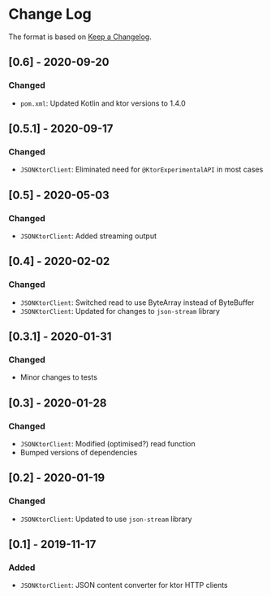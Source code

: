 # Change Log

The format is based on [Keep a Changelog](http://keepachangelog.com/).

## [0.6] - 2020-09-20
### Changed
- `pom.xml`: Updated Kotlin and ktor versions to 1.4.0

## [0.5.1] - 2020-09-17
### Changed
- `JSONKtorClient`: Eliminated need for `@KtorExperimentalAPI` in most cases

## [0.5] - 2020-05-03
### Changed
- `JSONKtorClient`: Added streaming output

## [0.4] - 2020-02-02
### Changed
- `JSONKtorClient`: Switched read to use ByteArray instead of ByteBuffer
- `JSONKtorClient`: Updated for changes to `json-stream` library

## [0.3.1] - 2020-01-31
### Changed
- Minor changes to tests

## [0.3] - 2020-01-28
### Changed
- `JSONKtorClient`: Modified (optimised?) read function
- Bumped versions of dependencies

## [0.2] - 2020-01-19
### Changed
- `JSONKtorClient`: Updated to use `json-stream` library

## [0.1] - 2019-11-17
### Added
- `JSONKtorClient`: JSON content converter for ktor HTTP clients
